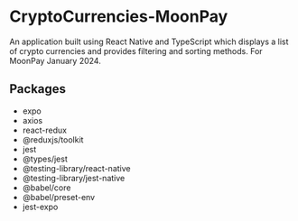 # CryptoCurrencies-MoonPay
An application built using React Native and TypeScript which displays a list of crypto currencies and provides filtering and sorting methods. For MoonPay January 2024.

## Packages

- expo
- axios
- react-redux
- @reduxjs/toolkit
- jest 
- @types/jest
- @testing-library/react-native
- @testing-library/jest-native
- @babel/core 
- @babel/preset-env
- jest-expo